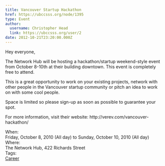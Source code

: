```yaml
---
title: Vancouver Startup Hackathon 
href: https://ubccsss.org/node/1395
type: Event
author:
  username: Christopher Head
  link: https://ubccsss.org/user/2
date: 2012-10-21T23:20:00.000Z
---
```


<div class="field field-name-body field-type-text-with-summary field-label-hidden"><div class="field-items"><div class="field-item even"><p>Hey everyone,</p>
<p>The Network Hub will be hosting a hackathon/startup weekend-style event from October 8-10th at their building downtown. This event is completely free to attend.</p>
<p>This is a great opportunity to  work on your existing projects, network with other people in the Vancouver startup community or pitch an idea to work on with some cool people.</p>
<p>Space is limited so please sign-up as soon as possible to guarantee your spot.</p>
<p>For more information, visit their website: http://verev.com/vancouver-hackathon/</p>
</div></div></div><div class="field field-name-field-dates field-type-datetime field-label-above"><div class="field-label">When:&#xA0;</div><div class="field-items"><div class="field-item even"><span class="date-display-range"><span class="date-display-start">Friday, October 8, 2010 (All day)</span> to <span class="date-display-end">Sunday, October 10, 2010 (All day)</span></span></div></div></div><div class="field field-name-field-location field-type-text field-label-above"><div class="field-label">Where:&#xA0;</div><div class="field-items"><div class="field-item even">The Network Hub, 422 Richards Street</div></div></div>    <footer>
    <div class="field field-name-field-tags field-type-taxonomy-term-reference field-label-above"><div class="field-label">Tags:&#xA0;</div><div class="field-items"><div class="field-item even"><a href="/career">Career</a></div></div></div>      </footer>